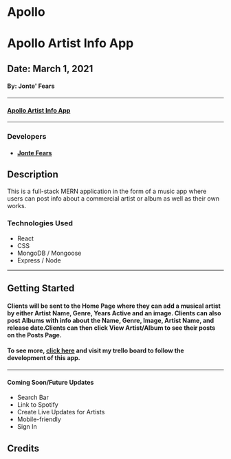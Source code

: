 # Apollo
# Apollo Artist Info App
## Date: March 1, 2021
#### By: Jonte' Fears

***

####  [Apollo Artist Info App](https://rocky-chamber-64313.herokuapp.com/)

***

### Developers

* ####  [Jonte Fears](https://github.com/JYoung554)



## Description
This is a full-stack MERN application in the form of a music app where users can post info about a commercial artist or album as well as their own works. 

### Technologies Used
* React
* CSS
* MongoDB / Mongoose
* Express / Node

***

## Getting Started

#### Clients will be sent to the Home Page where they can add a musical artist by either Artist Name, Genre, Years Active and an image. Clients can also post Albums with info about the Name, Genre, Image, Artist Name, and release date.Clients can then click View Artist/Album to see their posts on the Posts Page.

#### To see more, [click here](https://trello.com/b/IqrPXsEl/apollo) and visit my trello board to follow the development of this app.

***


#### Coming Soon/Future Updates

- Search Bar
- Link to Spotify
- Create Live Updates for Artists
- Mobile-friendly
- Sign In

## Credits

